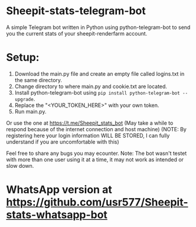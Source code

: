 # Sheepit-stats-telegram-bot
A simple Telegram bot written in Python using python-telegram-bot to send you the current stats of your sheepit-renderfarm account.

# Setup:
1. Download the main.py file and create an empty file called logins.txt in the same directory.
2. Change directory to where main.py and cookie.txt are located.
3. Install python-telegram-bot using ` pip install python-telegram-bot --upgrade `.
4. Replace the "<YOUR_TOKEN_HERE>" with your own token.
5. Run main.py.

Or use the one at https://t.me/Sheepit_stats_bot (May take a while to respond because of the internet connection and host machine) (NOTE: By registering here your login information WILL BE STORED, I can fully understand if you are uncomfortable with this)

Feel free to share any bugs you may ecounter.
Note: The bot wasn't testet with more than one user using it at a time, it may not work as intended or slow down.

# WhatsApp version at https://github.com/usr577/Sheepit-stats-whatsapp-bot

